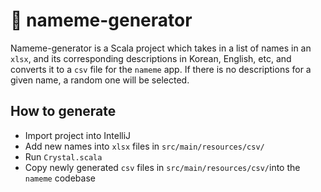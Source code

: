 # 🎰 nameme-generator

Nameme-generator is a Scala project which takes in a list of names in an `xlsx`, and its corresponding descriptions in Korean, English, etc, and converts it to a `csv` file for the `nameme` app. If there is no descriptions for a given name, a random one will be selected.

## How to generate
* Import project into IntelliJ
* Add new names into `xlsx` files in `src/main/resources/csv/`
* Run `Crystal.scala`
* Copy newly generated `csv` files in `src/main/resources/csv/`into the `nameme` codebase
